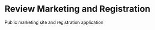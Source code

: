 Review Marketing and Registration
=================================

Public marketing site and registration application
